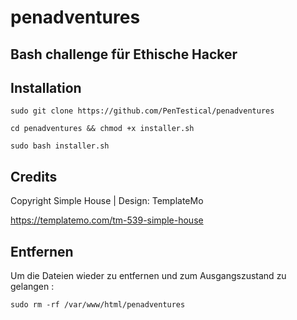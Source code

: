 # penadventures

## Bash challenge für Ethische Hacker

## Installation

```sudo git clone https://github.com/PenTestical/penadventures``` 

```cd penadventures && chmod +x installer.sh``` 

```sudo bash installer.sh```

## Credits

Copyright Simple House | Design: TemplateMo

https://templatemo.com/tm-539-simple-house

## Entfernen

Um die Dateien wieder zu entfernen und zum Ausgangszustand zu gelangen :

```sudo rm -rf /var/www/html/penadventures``` 

